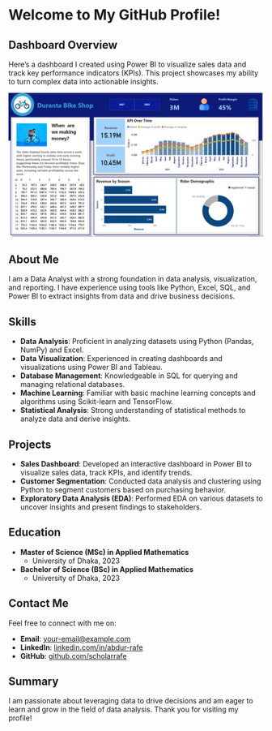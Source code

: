 # Welcome to My GitHub Profile!

## Dashboard Overview
Here’s a dashboard I created using Power BI to visualize sales data and track key performance indicators (KPIs). This project showcases my ability to turn complex data into actionable insights.

![Dashboard Image](bike_data_dashboard.png)

## About Me
I am a Data Analyst with a strong foundation in data analysis, visualization, and reporting. I have experience using tools like Python, Excel, SQL, and Power BI to extract insights from data and drive business decisions.

## Skills
- **Data Analysis**: Proficient in analyzing datasets using Python (Pandas, NumPy) and Excel.
- **Data Visualization**: Experienced in creating dashboards and visualizations using Power BI and Tableau.
- **Database Management**: Knowledgeable in SQL for querying and managing relational databases.
- **Machine Learning**: Familiar with basic machine learning concepts and algorithms using Scikit-learn and TensorFlow.
- **Statistical Analysis**: Strong understanding of statistical methods to analyze data and derive insights.

## Projects
- **Sales Dashboard**: Developed an interactive dashboard in Power BI to visualize sales data, track KPIs, and identify trends.
- **Customer Segmentation**: Conducted data analysis and clustering using Python to segment customers based on purchasing behavior.
- **Exploratory Data Analysis (EDA)**: Performed EDA on various datasets to uncover insights and present findings to stakeholders.

## Education
- **Master of Science (MSc) in Applied Mathematics**
  - University of Dhaka, 2023
- **Bachelor of Science (BSc) in Applied Mathematics**
  - University of Dhaka, 2023

## Contact Me
Feel free to connect with me on:
- **Email**: [your-email@example.com](mailto:your-email@example.com)
- **LinkedIn**: [linkedin.com/in/abdur-rafe](https://www.linkedin.com/in/abdur-rafe)
- **GitHub**: [github.com/scholarrafe](https://github.com/scholarrafe)

## Summary
I am passionate about leveraging data to drive decisions and am eager to learn and grow in the field of data analysis. Thank you for visiting my profile!
